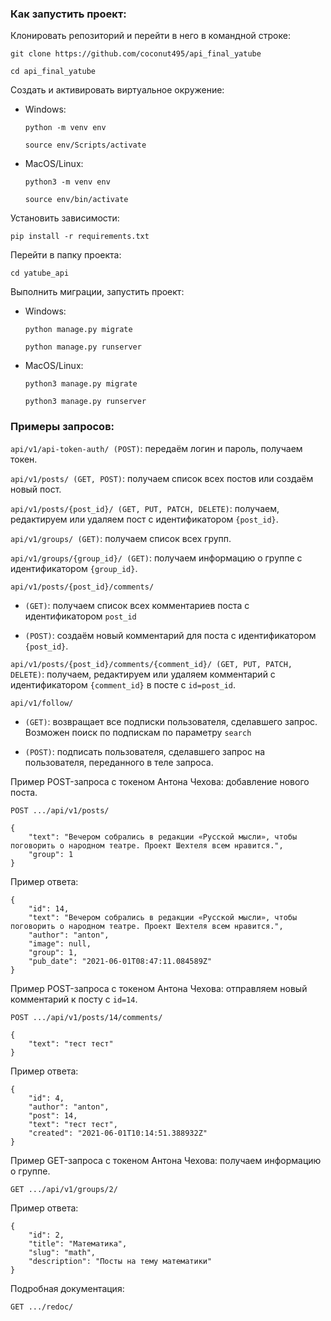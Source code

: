 ### Как запустить проект:

Клонировать репозиторий и перейти в него в командной строке:

```
git clone https://github.com/coconut495/api_final_yatube
```

```
cd api_final_yatube
```
Создать и активировать виртуальное окружение:
* Windows:

  ```
  python -m venv env
  ```
  
  ```
  source env/Scripts/activate
  ```

* MacOS/Linux:
  
  ```
  python3 -m venv env
  ```
  
  ```
  source env/bin/activate
  ```
Установить зависимости:
```
pip install -r requirements.txt 
```

Перейти в папку проекта:

```
cd yatube_api
```

Выполнить миграции, запустить проект:

* Windows:

  ```
  python manage.py migrate
  ```
  
  ```
  python manage.py runserver
  ```

* MacOS/Linux:
  
  ```
  python3 manage.py migrate
  ```
  
  ```
  python3 manage.py runserver
  ```
### Примеры запросов:

`api/v1/api-token-auth/ (POST)`: передаём логин и пароль, получаем токен.

`api/v1/posts/ (GET, POST)`: получаем список всех постов или создаём новый пост.

`api/v1/posts/{post_id}/ (GET, PUT, PATCH, DELETE)`: получаем, редактируем или удаляем пост с идентификатором `{post_id}`.

`api/v1/groups/ (GET)`: получаем список всех групп.

`api/v1/groups/{group_id}/ (GET)`: получаем информацию о группе с идентификатором `{group_id}`.

`api/v1/posts/{post_id}/comments/`

*  `(GET)`: получаем список всех комментариев поста с идентификатором `post_id`
  
*  `(POST)`: создаём новый комментарий для поста с идентификатором `{post_id}`.

`api/v1/posts/{post_id}/comments/{comment_id}/ (GET, PUT, PATCH, DELETE)`: получаем, редактируем или удаляем комментарий с идентификатором `{comment_id}` в посте с `id=post_id`.

`api/v1/follow/`

*  `(GET)`: возвращает все подписки пользователя, сделавшего запрос. Возможен поиск по подпискам по параметру `search`
  
*  `(POST)`: подписать пользователя, сделавшего запрос на пользователя, переданного в теле запроса.


Пример POST-запроса с токеном Антона Чехова: добавление нового поста.

```
POST .../api/v1/posts/
```

```
{
    "text": "Вечером собрались в редакции «Русской мысли», чтобы поговорить о народном театре. Проект Шехтеля всем нравится.",
    "group": 1
}
```

Пример ответа:

```
{
    "id": 14,
    "text": "Вечером собрались в редакции «Русской мысли», чтобы поговорить о народном театре. Проект Шехтеля всем нравится.",
    "author": "anton",
    "image": null,
    "group": 1,
    "pub_date": "2021-06-01T08:47:11.084589Z"
}
```

Пример POST-запроса с токеном Антона Чехова: отправляем новый комментарий к посту с `id=14`.

```
POST .../api/v1/posts/14/comments/
```

```
{
    "text": "тест тест"
}
```

Пример ответа:

```
{
    "id": 4,
    "author": "anton",
    "post": 14,
    "text": "тест тест",
    "created": "2021-06-01T10:14:51.388932Z"
}
```

Пример GET-запроса с токеном Антона Чехова: получаем информацию о группе.

```
GET .../api/v1/groups/2/
```

Пример ответа:

```
{
    "id": 2,
    "title": "Математика",
    "slug": "math",
    "description": "Посты на тему математики"
}
```

Подробная документация:

```
GET .../redoc/
```
